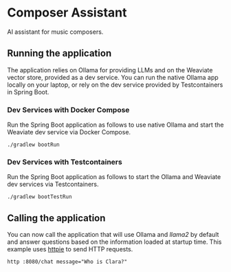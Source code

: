 # Composer Assistant

AI assistant for music composers.

## Running the application

The application relies on Ollama for providing LLMs and on the Weaviate vector store, provided as a dev service.
You can run the native Ollama app locally on your laptop, or rely on the dev service provided by Testcontainers in Spring Boot.

### Dev Services with Docker Compose

Run the Spring Boot application as follows to use native Ollama and start the Weaviate dev service via Docker Compose.

```shell
./gradlew bootRun
```

### Dev Services with Testcontainers

Run the Spring Boot application as follows to start the Ollama and Weaviate dev services via Testcontainers.

```shell
./gradlew bootTestRun
```

## Calling the application

You can now call the application that will use Ollama and _llama2_ by default and answer questions
based on the information loaded at startup time. This example uses [httpie](https://httpie.io) to send HTTP requests.

```shell
http :8080/chat message="Who is Clara?"
```
